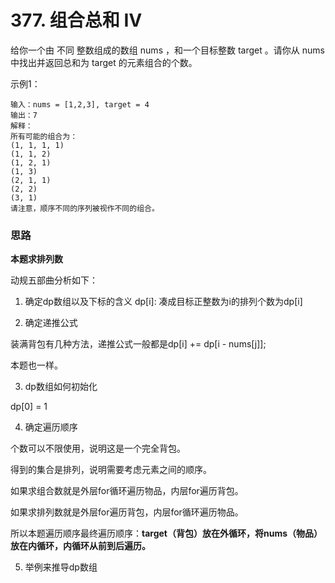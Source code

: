 # 377. 组合总和 Ⅳ
给你一个由 不同 整数组成的数组 nums ，和一个目标整数 target 。请你从 nums 中找出并返回总和为 target 的元素组合的个数。

示例1：

    输入：nums = [1,2,3], target = 4
    输出：7
    解释：
    所有可能的组合为：
    (1, 1, 1, 1)
    (1, 1, 2)
    (1, 2, 1)
    (1, 3)
    (2, 1, 1)
    (2, 2)
    (3, 1)
    请注意，顺序不同的序列被视作不同的组合。

### 思路

**本题求排列数**

动规五部曲分析如下：

1. 确定dp数组以及下标的含义
dp[i]: 凑成目标正整数为i的排列个数为dp[i]

2. 确定递推公式

装满背包有几种方法，递推公式一般都是dp[i] += dp[i - nums[j]];

本题也一样。

3. dp数组如何初始化

dp[0] = 1

4. 确定遍历顺序

个数可以不限使用，说明这是一个完全背包。

得到的集合是排列，说明需要考虑元素之间的顺序。

如果求组合数就是外层for循环遍历物品，内层for遍历背包。

如果求排列数就是外层for遍历背包，内层for循环遍历物品。

所以本题遍历顺序最终遍历顺序：**target（背包）放在外循环，将nums（物品）放在内循环，内循环从前到后遍历。**

5. 举例来推导dp数组

![]()
